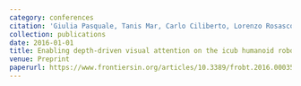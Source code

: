 ```yaml
---
category: conferences
citation: 'Giulia Pasquale, Tanis Mar, Carlo Ciliberto, Lorenzo Rosasco, and Lorenzo Natale. "Enabling depth-driven visual attention on the icub humanoid robot: Instructions for use and new perspectives", 2016.'
collection: publications
date: 2016-01-01
title: Enabling depth-driven visual attention on the icub humanoid robot: Instructions for use and new perspectives
venue: Preprint
paperurl: https://www.frontiersin.org/articles/10.3389/frobt.2016.00035/full
---
```


